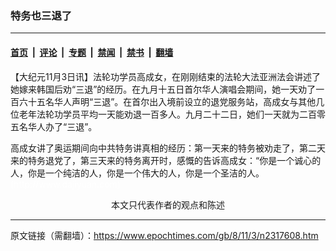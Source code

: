 ### 特务也三退了

---

#### [首页](../../../..?n2317608) &nbsp;|&nbsp; [评论](../../../../../epoch-comment?n2317608) &nbsp;|&nbsp; [专题](../../../../../epoch-special?n2317608) &nbsp;|&nbsp; [禁闻](../../../../../epoch-news?n2317608) &nbsp;|&nbsp; [禁书](../../../../../books?n2317608) &nbsp;|&nbsp; [翻墙](https://github.com/gfw-breaker/nogfw/blob/master/README.md?n2317608)


<div class="post_content" id="artbody" itemprop="articleBody">
 <!-- article content begin -->
 <p>
  【大纪元11月3日讯】法轮功学员高成女，在刚刚结束的法轮大法亚洲法会讲述了她嫁来韩国后劝“三退”的经历。在九月十五日首尔华人演唱会期间，她一天劝了一百六十五名华人声明“三退”。在首尔出入境前设立的退党服务站，高成女与其他几位老年法轮功学员平均一天能劝退一百多人。九月二十二日，她们一天就为二百零五名华人办了“三退”。
 </p>
 <p>
  高成女讲了奥运期间向中共特务讲真相的经历：第一天来的特务被劝走了，第二天来的特务退党了，第三天来的特务离开时，感慨的告诉高成女：“你是一个诚心的人，你是一个纯洁的人，你是一个伟大的人，你是一个圣洁的人。
  <font color="#ffffff">
   (http://www.dajiyuan.com)
  </font>
  <br/>
  <center>
   <font class="GY13">
    本文只代表作者的观点和陈述
   </font>
  </center>
 </p>
 <!-- article content end -->
 <div id="below_article_ad">
 </div>
</div>


---

原文链接（需翻墙）：https://www.epochtimes.com/gb/8/11/3/n2317608.htm